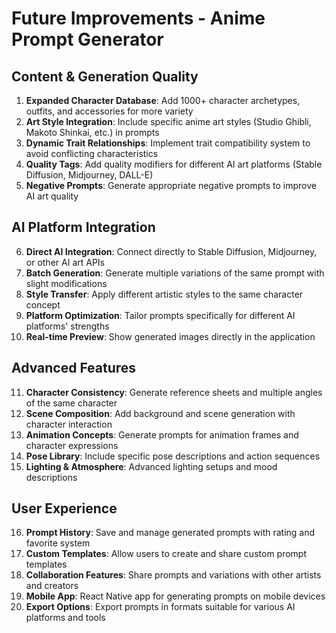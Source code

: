 # Future Improvements - Anime Prompt Generator

## Content & Generation Quality
1. **Expanded Character Database**: Add 1000+ character archetypes, outfits, and accessories for more variety
2. **Art Style Integration**: Include specific anime art styles (Studio Ghibli, Makoto Shinkai, etc.) in prompts
3. **Dynamic Trait Relationships**: Implement trait compatibility system to avoid conflicting characteristics
4. **Quality Tags**: Add quality modifiers for different AI art platforms (Stable Diffusion, Midjourney, DALL-E)
5. **Negative Prompts**: Generate appropriate negative prompts to improve AI art quality

## AI Platform Integration
6. **Direct AI Integration**: Connect directly to Stable Diffusion, Midjourney, or other AI art APIs
7. **Batch Generation**: Generate multiple variations of the same prompt with slight modifications  
8. **Style Transfer**: Apply different artistic styles to the same character concept
9. **Platform Optimization**: Tailor prompts specifically for different AI platforms' strengths
10. **Real-time Preview**: Show generated images directly in the application

## Advanced Features
11. **Character Consistency**: Generate reference sheets and multiple angles of the same character
12. **Scene Composition**: Add background and scene generation with character interaction
13. **Animation Concepts**: Generate prompts for animation frames and character expressions
14. **Pose Library**: Include specific pose descriptions and action sequences
15. **Lighting & Atmosphere**: Advanced lighting setups and mood descriptions

## User Experience
16. **Prompt History**: Save and manage generated prompts with rating and favorite system
17. **Custom Templates**: Allow users to create and share custom prompt templates
18. **Collaboration Features**: Share prompts and variations with other artists and creators
19. **Mobile App**: React Native app for generating prompts on mobile devices
20. **Export Options**: Export prompts in formats suitable for various AI platforms and tools